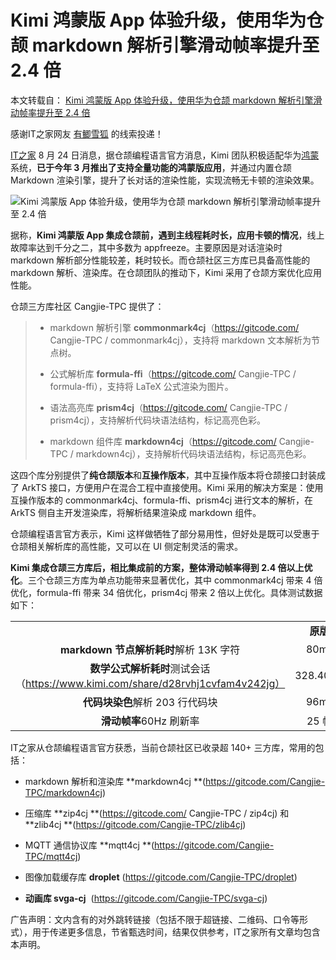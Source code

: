 # Kimi 鸿蒙版 App 体验升级，使用华为仓颉 markdown 解析引擎滑动帧率提升至 2.4 倍

本文转载自： [Kimi 鸿蒙版 App 体验升级，使用华为仓颉 markdown 解析引擎滑动帧率提升至 2.4 倍](https://www.ithome.com/0/877/614.htm)

感谢IT之家网友 [有鲫雪狐](https://m.ithome.com/html/app/open.html?url=ithome%3A%2F%2Fuserpage%3Fid%3D2169131) 的线索投递！

[IT之家](https://www.ithome.com/) 8 月 24 日消息，据仓颉编程语言官方消息，Kimi 团队积极适配华为[鸿蒙](https://hmos.ithome.com/)系统，**已于今年 3 月推出了支持全量功能的鸿蒙版应用**，并通过内置仓颉 Markdown 渲染引擎，提升了长对话的渲染性能，实现流畅无卡顿的渲染效果。

![](https://pic.code-nav.cn/post_picture/1610518142000300034/8DdSYDjkhGkNM9s4.webp "Kimi 鸿蒙版 App 体验升级，使用华为仓颉 markdown 解析引擎滑动帧率提升至 2.4 倍")

据称，**Kimi 鸿蒙版 App 集成仓颉前，遇到主线程耗时长，应用卡顿的情况**，线上故障率达到千分之二，其中多数为 appfreeze。主要原因是对话渲染时 markdown 解析部分性能较差，耗时较长。而仓颉社区三方库已具备高性能的 markdown 解析、渲染库。在仓颉团队的推动下，Kimi 采用了仓颉方案优化应用性能。

仓颉三方库社区 Cangjie-TPC 提供了：

> * markdown 解析引擎 **commonmark4cj**（https://gitcode.com/ Cangjie-TPC / commonmark4cj），支持将 markdown 文本解析为节点树。
>
> * 公式解析库 **formula-ffi**（https://gitcode.com/ Cangjie-TPC / formula-ffi），支持将 LaTeX 公式渲染为图片。
>
> * 语法高亮库 **prism4cj**（https://gitcode.com/ Cangjie-TPC / prism4cj），支持解析代码块语法结构，标记高亮色彩。
>
> * markdown 组件库 **markdown4cj**（https://gitcode.com/ Cangjie-TPC / markdown4cj），支持解析代码块语法结构，标记高亮色彩。

这四个库分别提供了**纯仓颉版本**和**互操作版本**，其中互操作版本将仓颉接口封装成了 ArkTS 接口，方便用户在混合工程中直接使用。Kimi 采用的解决方案是：使用互操作版本的 commonmark4cj、formula-ffi、prism4cj 进行文本的解析，在 ArkTS 侧自主开发渲染库，将解析结果渲染成 markdown 组件。

仓颉编程语言官方表示，Kimi 这样做牺牲了部分易用性，但好处是既可以受惠于仓颉相关解析库的高性能，又可以在 UI 侧定制灵活的需求。

**Kimi 集成仓颉三方库后，相比集成前的方案，整体滑动帧率得到 2.4 倍以上优化**。三个仓颉三方库为单点功能带来显著优化，其中 commonmark4cj 带来 4 倍优化，formula-ffi 带来 34 倍优化，prism4cj 带来 2 倍以上优化。具体测试数据如下：

|                                                                     |          |        |
| :-----------------------------------------------------------------: | :------: | :----: |
|                                                                     |  **原版**  | **仓颉** |
|                     **markdown 节点解析耗时**解析 13K 字符                    |   80ms   |  20ms  |
| **数学公式解析耗时**测试会话（https://www.kimi.com/share/d28rvhj1cvfam4v242jg） | 328.40ms | 9.58ms |
|                         **代码块染色**解析 203 行代码块                        |   96ms   |  44ms  |
|                           **滑动帧率**60Hz 刷新率                          |   25 帧   |  60 帧  |

IT之家从仓颉编程语言官方获悉，当前仓颉社区已收录超 140+ 三方库，常用的包括：

* markdown 解析和渲染库 **markdown4cj **(https://gitcode.com/Cangjie-TPC/markdown4cj)

* 压缩库 **zip4cj **(https://gitcode.com/ Cangjie-TPC / zip4cj) 和 **zlib4cj **(https://gitcode.com/Cangjie-TPC/zlib4cj)

* MQTT 通信协议库 **mqtt4cj **(https://gitcode.com/Cangjie-TPC/mqtt4cj)

* 图像加载缓存库 **droplet** (https://gitcode.com/Cangjie-TPC/droplet)

* **动画库 svga-cj**  (https://gitcode.com/Cangjie-TPC/svga-cj)

广告声明：文内含有的对外跳转链接（包括不限于超链接、二维码、口令等形式），用于传递更多信息，节省甄选时间，结果仅供参考，IT之家所有文章均包含本声明。
